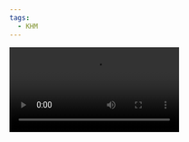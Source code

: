 ```yaml
---
tags:
  - КНМ
---
```

![type:video](
https://storage.yandexcloud.net/cloud-answerpro-dkn-bucket1/Обучение/КНМ%20создание%20программы%20проверок.mp4)
